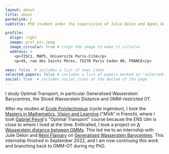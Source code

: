 ```yaml
---
layout: about
title: about
permalink: /
subtitle: PhD student under the supervision of Julie Delon and Agnès Desolneux.

profile:
  align: right
  image: prof_pic.jpeg
  image_circular: true # crops the image to make it circular
  address: >
    <p>725C1, MAP5, Université Paris-Cité</p>
    <p>45, rue des Saints Pères, 75270 Paris Cedex 06, FRANCE</p>

news: false  # includes a list of news items
selected_papers: false # includes a list of papers marked as "selected={true}"
social: true  # includes social icons at the bottom of the page
---
```


I study Optimal Transport, in particular Generalised Wasserstein Barycentres, the Sliced Wasserstein Distance and GMM-restricted OT. 

After my studies at [Ecole Polytechnique](https://www.polytechnique.edu/) (cycle ingénieur), I took the [Masters in Mathematics, Vision and Learning](https://www.master-mva.com/) ("MVA" in French), where I took [Gabriel Peyré](http://www.gpeyre.com/)'s "Optimal Transport" course because the ENS Ulm is close to where I lived at the time. Enthralled, I took a project on [A Wasserstein distance between GMMs](https://hal.archives-ouvertes.fr/hal-02178204v4/document). This led me to an internship with Julie Delon and [Rémi Flamary](https://remi.flamary.com/index.fr.html) on [Generalised Wasserstein Barycentres](https://arxiv.org/pdf/2105.09755.pdf). This internship finished in September 2022, and I am now continuing this work and branching back to GMM-OT during my PhD.
